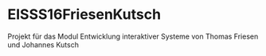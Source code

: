# EISSS16FriesenKutsch
Projekt für das Modul Entwicklung interaktiver Systeme von Thomas Friesen und Johannes Kutsch
